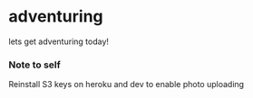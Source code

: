 adventuring
===========

lets get adventuring today!



### Note to self
Reinstall S3 keys on heroku and dev to enable photo uploading
